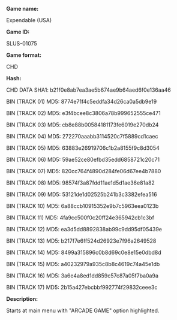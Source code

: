 **Game name:**

Expendable (USA)

**Game ID:**

SLUS-01075

**Game format:**

CHD

**Hash:**

CHD DATA SHA1: b21f0e8ab7ea3ae5b674ae9b64aed6f0e136aa46

BIN (TRACK 01) MD5: 8774e71f4c5eddfa34d26ca0a5db9e19

BIN (TRACK 02) MD5: e3f4bcee8c3806a78b999652555ce471

BIN (TRACK 03) MD5: cb8e88b00584181173fe6019e270db24

BIN (TRACK 04) MD5: 272270aaabb3114520c7f5889cd1caec

BIN (TRACK 05) MD5: 63883e26919706c1b2a8155f9c8d3054

BIN (TRACK 06) MD5: 59ae52ce80efbd35edd6858721c20c71

BIN (TRACK 07) MD5: 820cc764f4890d284fe06d67ee4b7880

BIN (TRACK 08) MD5: 98574f3a87fdd11ae1d5d1ae36e81a82

BIN (TRACK 09) MD5: 53121de1d02525b241b3c3382efea516

BIN (TRACK 10) MD5: 6a88ccb10915352e9b7c5963eea0123b

BIN (TRACK 11) MD5: 4fa9cc500f0c20ff24e365942cb1c3bf

BIN (TRACK 12) MD5: ea3d5dd8892838ab99c9dd95df05439e

BIN (TRACK 13) MD5: b217f7e6ff524d26923e7f96a2649528

BIN (TRACK 14) MD5: 8499a315896c0b8d69c0e8e15e0dbd8d

BIN (TRACK 15) MD5: a40232979a935c8b8c4619c74a45e1db

BIN (TRACK 16) MD5: 3a6e4a8ed1dd859c57c87a05f7ba0a9a

BIN (TRACK 17) MD5: 2b15a427ebcbbf992774f29832ceee3c

**Description:**

Starts at main menu with "ARCADE GAME" option highlighted.